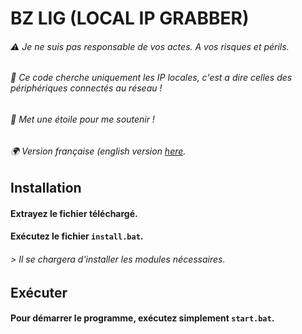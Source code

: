 
# BZ LIG (LOCAL IP GRABBER)
###### ⚠️ _Je ne suis pas responsable de vos actes. A vos risques et périls._
###### 📶 _Ce code cherche uniquement les IP locales, c'est a dire celles des périphériques connectés au réseau !_
###### 🌟 _Met une étoile pour me soutenir !_
###### 🌍 _Version française (english version [here]()._

## Installation

#### Extrayez le fichier téléchargé.

#### Exécutez le fichier `install.bat`.
###### *> Il se chargera d'installer les modules nécessaires.*

## Exécuter

#### Pour démarrer le programme, exécutez simplement `start.bat`.
